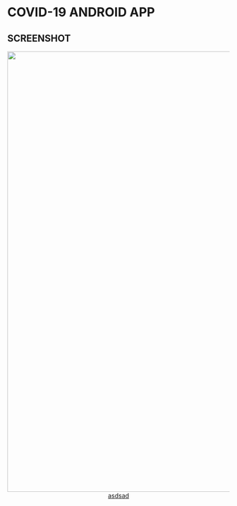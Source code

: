 # COVID-19 ANDROID APP

## SCREENSHOT

<div align="center">
    <img width="1000" src="https://github.com/sqayner/a-covid19-app/blob/master/covid19thumbnail.png">   
<a href="https://github.com/sqayner/a-covid19-app/blob/master/app/src/debug/res/values/google_maps_api.xml">asdsad</a>
</div>

